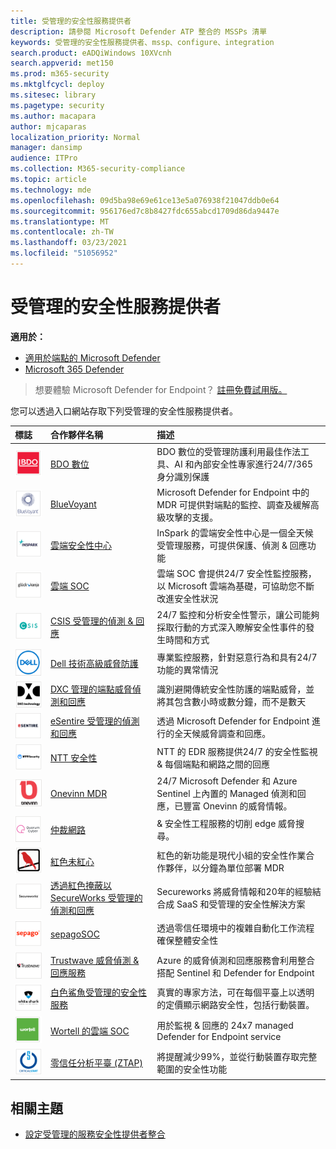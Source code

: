 ```yaml
---
title: 受管理的安全性服務提供者
description: 請參閱 Microsoft Defender ATP 整合的 MSSPs 清單
keywords: 受管理的安全性服務提供者、mssp、configure、integration
search.product: eADQiWindows 10XVcnh
search.appverid: met150
ms.prod: m365-security
ms.mktglfcycl: deploy
ms.sitesec: library
ms.pagetype: security
ms.author: macapara
author: mjcaparas
localization_priority: Normal
manager: dansimp
audience: ITPro
ms.collection: M365-security-compliance
ms.topic: article
ms.technology: mde
ms.openlocfilehash: 09d5ba98e69e61ce13e5a076938f21047ddb0e64
ms.sourcegitcommit: 956176ed7c8b8427fdc655abcd1709d86da9447e
ms.translationtype: MT
ms.contentlocale: zh-TW
ms.lasthandoff: 03/23/2021
ms.locfileid: "51056952"
---
```

# <a name="supported-managed-security-service-providers"></a>受管理的安全性服務提供者

**適用於：**
- [適用於端點的 Microsoft Defender](https://go.microsoft.com/fwlink/p/?linkid=2146631)
- [Microsoft 365 Defender](https://go.microsoft.com/fwlink/?linkid=2118804)

> 想要體驗 Microsoft Defender for Endpoint？ [註冊免費試用版。](https://www.microsoft.com/microsoft-365/windows/microsoft-defender-atp?ocid=docs-wdatp-exposedapis-abovefoldlink)


您可以透過入口網站存取下列受管理的安全性服務提供者。 

標誌 |合作夥伴名稱   | 描述 
:---|:---|:---
![BDO 數位標誌的影像](images/bdo-logo.png)| [BDO 數位](https://go.microsoft.com/fwlink/?linkid=2090394) | BDO 數位的受管理防護利用最佳作法工具、AI 和內部安全性專家進行24/7/365 身分識別保護
![BlueVoyant 標誌的影像](images/bluevoyant-logo.png)| [BlueVoyant](https://go.microsoft.com/fwlink/?linkid=2121401) | Microsoft Defender for Endpoint 中的 MDR 可提供對端點的監控、調查及緩解高級攻擊的支援。
![雲端安全性中心標誌的影像](images/cloudsecuritycenter-logo.png)| [雲端安全性中心](https://go.microsoft.com/fwlink/?linkid=2099315) | InSpark 的雲端安全性中心是一個全天候受管理服務，可提供保護、偵測 & 回應功能
![雲端 SOC 標誌的影像](images/cloudsoc-logo.png)| [雲端 SOC](https://go.microsoft.com/fwlink/?linkid=2104265) | 雲端 SOC 會提供24/7 安全性監控服務，以 Microsoft 雲端為基礎，可協助您不斷改進安全性狀況
![CSIS 受管理偵測 & 回應標誌的影像](images/csis-logo.png)| [CSIS 受管理的偵測 & 回應](https://go.microsoft.com/fwlink/?linkid=2091005) | 24/7 監控和分析安全性警示，讓公司能夠採取行動的方式深入瞭解安全性事件的發生時間和方式
![戴爾技術高級威脅防護標誌的影像](images/dell-logo.png)| [Dell 技術高級威脅防護](https://go.microsoft.com/fwlink/?linkid=2091004) | 專業監控服務，針對惡意行為和具有24/7 功能的異常情況
![DXC-Managed 端點威脅偵測和回應標誌的影像](images/dxc-logo.png)| [DXC 管理的端點威脅偵測和回應](https://go.microsoft.com/fwlink/?linkid=2090395) | 識別避開傳統安全性防護的端點威脅，並將其包含數小時或數分鐘，而不是數天
![ESentire 記錄檔的影像](images/esentire-logo.png) | [eSentire 受管理的偵測和回應](https://go.microsoft.com/fwlink/?linkid=2154970) | 透過 Microsoft Defender for Endpoint 進行的全天候威脅調查和回應。
![NTT 安全性標誌的影像](images/ntt-logo.png)| [NTT 安全性](https://go.microsoft.com/fwlink/?linkid=2095320) | NTT 的 EDR 服務提供24/7 的安全性監視 & 每個端點和網路之間的回應
![OneVinn 標誌的影像](images/onevinn-logo.png) | [Onevinn MDR](https://go.microsoft.com/fwlink/?linkid=2155203)| 24/7 Microsoft Defender 和 Azure Sentinel 上內置的 Managed 偵測和回應，已豐富 Onevinn 的威脅情報。
![仲裁網路標誌的影像](images/quorum-logo.png) | [仲裁網路](https://go.microsoft.com/fwlink/?linkid=2155202)| & 安全性工程服務的切削 edge 威脅搜尋。
![紅色的未圖符標誌影像](images/redcanary-logo.png)| [紅色未紅心](https://go.microsoft.com/fwlink/?linkid=2103852) | 紅色的新功能是現代小組的安全性作業合作夥伴，以分鐘為單位部署 MDR
![透過紅色掩蔽標誌的 SecureWorks Managed 偵測和回應影像](images/secureworks-logo.png)| [透過紅色掩蔽以 SecureWorks 受管理的偵測和回應](https://go.microsoft.com/fwlink/?linkid=2133634) | Secureworks 將威脅情報和20年的經驗結合成 SaaS 和受管理的安全性解決方案
![SepagoSOC 標誌的影像](images/sepago-logo.png)| [sepagoSOC](https://go.microsoft.com/fwlink/?linkid=2090491) | 透過零信任環境中的複雜自動化工作流程確保整體安全性
![Trustwave 威脅偵測的圖像（& 回應服務標章）](images/trustwave-logo.png)| [Trustwave 威脅偵測 & 回應服務](https://go.microsoft.com/fwlink/?linkid=2127542) | Azure 的威脅偵測和回應服務會利用整合搭配 Sentinel 和 Defender for Endpoint
![白色鯊魚受管理的安全性服務影像](images/white-shark.png)| [白色鯊魚受管理的安全性服務](https://go.microsoft.com/fwlink/?linkid=2154210) |真實的專家方法，可在每個平臺上以透明的定價顯示網路安全性，包括行動裝置。
![Wortell 的雲端 SOC 標誌的影像](images/wortell-logo.png)| [Wortell 的雲端 SOC](https://go.microsoft.com/fwlink/?linkid=2108415) | 用於監視 & 回應的 24x7 managed Defender for Endpoint service
![零信任分析平臺 (ZTAP) 標誌的影像](images/ztap-logo.png)| [零信任分析平臺 (ZTAP) ](https://go.microsoft.com/fwlink/?linkid=2090971) | 將提醒減少99%，並從行動裝置存取完整範圍的安全性功能

## <a name="related-topics"></a>相關主題
- [設定受管理的服務安全性提供者整合](configure-mssp-support.md)